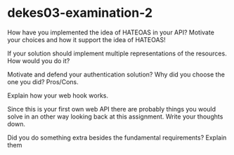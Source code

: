 # dekes03-examination-2

How have you implemented the idea of HATEOAS in your API? Motivate your choices and how it support the idea of HATEOAS!

If your solution should implement multiple representations of the resources. How would you do it?

Motivate and defend your authentication solution? Why did you choose the one you did? Pros/Cons.

Explain how your web hook works.

Since this is your first own web API there are probably things you would solve in an other way looking back at this assignment. Write your thoughts down.

Did you do something extra besides the fundamental requirements? Explain them